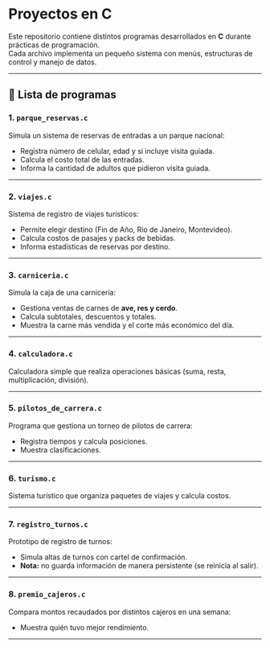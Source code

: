 # Proyectos en C

Este repositorio contiene distintos programas desarrollados en **C** durante prácticas de programación.  
Cada archivo implementa un pequeño sistema con menús, estructuras de control y manejo de datos.

---

## 📌 Lista de programas

### 1. `parque_reservas.c`
Simula un sistema de reservas de entradas a un parque nacional:
- Registra número de celular, edad y si incluye visita guiada.
- Calcula el costo total de las entradas.
- Informa la cantidad de adultos que pidieron visita guiada.

---

### 2. `viajes.c`
Sistema de registro de viajes turísticos:
- Permite elegir destino (Fin de Año, Río de Janeiro, Montevideo).
- Calcula costos de pasajes y packs de bebidas.
- Informa estadísticas de reservas por destino.

---

### 3. `carniceria.c`
Simula la caja de una carnicería:
- Gestiona ventas de carnes de **ave, res y cerdo**.
- Calcula subtotales, descuentos y totales.
- Muestra la carne más vendida y el corte más económico del día.

---

### 4. `calculadora.c`
Calculadora simple que realiza operaciones básicas (suma, resta, multiplicación, división).

---

### 5. `pilotos_de_carrera.c`
Programa que gestiona un torneo de pilotos de carrera:
- Registra tiempos y calcula posiciones.
- Muestra clasificaciones.

---

### 6. `turismo.c`
Sistema turístico que organiza paquetes de viajes y calcula costos.

---

### 7. `registro_turnos.c`
Prototipo de registro de turnos:
- Simula altas de turnos con cartel de confirmación.
- **Nota:** no guarda información de manera persistente (se reinicia al salir).

---

### 8. `premio_cajeros.c`
Compara montos recaudados por distintos cajeros en una semana:
- Muestra quién tuvo mejor rendimiento.

---
